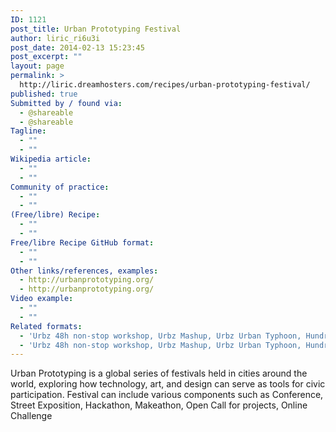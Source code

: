 ```yaml
---
ID: 1121
post_title: Urban Prototyping Festival
author: liric_ri6u3i
post_date: 2014-02-13 15:23:45
post_excerpt: ""
layout: page
permalink: >
  http://liric.dreamhosters.com/recipes/urban-prototyping-festival/
published: true
Submitted by / found via:
  - @shareable
  - @shareable
Tagline:
  - ""
  - ""
Wikipedia article:
  - ""
  - ""
Community of practice:
  - ""
  - ""
(Free/libre) Recipe:
  - ""
  - ""
Free/libre Recipe GitHub format:
  - ""
  - ""
Other links/references, examples:
  - http://urbanprototyping.org/
  - http://urbanprototyping.org/
Video example:
  - ""
  - ""
Related formats:
  - 'Urbz 48h non-stop workshop, Urbz Mashup, Urbz Urban Typhoon, Hundred in one day,  hackathon'
  - 'Urbz 48h non-stop workshop, Urbz Mashup, Urbz Urban Typhoon, Hundred in one day,  hackathon'
---
```

Urban Prototyping is a global series of festivals held in cities around the world, exploring how technology, art, and design can serve as tools for civic participation. Festival can include various components such as Conference, Street Exposition, Hackathon, Makeathon, Open Call for projects, Online Challenge